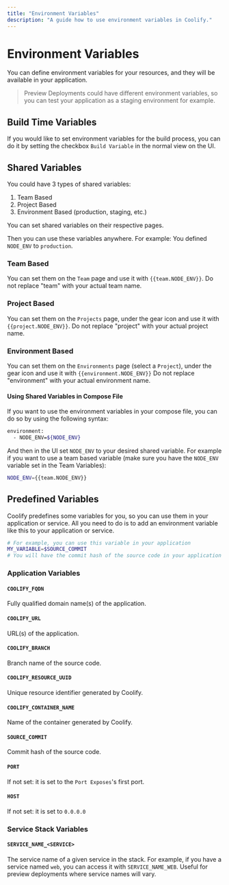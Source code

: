 ```yaml
---
title: "Environment Variables"
description: "A guide how to use environment variables in Coolify."
---
```


# Environment Variables

You can define environment variables for your resources, and they will be available in your application.

> Preview Deployments could have different environment variables, so you can test your application as a staging environment for example.

## Build Time Variables

If you would like to set environment variables for the build process, you can do it by setting the checkbox `Build Variable` in the normal view on the UI.

## Shared Variables

You could have 3 types of shared variables:

1. Team Based
2. Project Based
3. Environment Based (production, staging, etc.)

You can set shared variables on their respective pages.

Then you can use these variables anywhere. For example: You defined `NODE_ENV` to `production`.

### Team Based

You can set them on the `Team` page and use it with <code v-pre>{{team.NODE_ENV}}</code>. Do not replace "team" with your actual team name.

### Project Based

You can set them on the `Projects` page, under the gear icon and use it with <code v-pre>{{project.NODE_ENV}}</code>. Do not replace "project" with your actual project name.

### Environment Based

You can set them on the `Environments` page (select a `Project`), under the gear icon and use it with <code v-pre>{{environment.NODE_ENV}}</code> Do not replace "environment" with your actual environment name.

#### Using Shared Variables in Compose File

If you want to use the environment variables in your compose file, you can do so by using the following syntax:

```bash
environment:
  - NODE_ENV=${NODE_ENV}
```

And then in the UI set `NODE_ENV` to your desired shared variable. For example if you want to use a team based variable (make sure you have the `NODE_ENV` variable set in the Team Variables):

```bash
NODE_ENV={{team.NODE_ENV}}
```

## Predefined Variables

Coolify predefines some variables for you, so you can use them in your application or service. All you need to do is to add an environment variable like this to your application or service.

```bash
# For example, you can use this variable in your application
MY_VARIABLE=$SOURCE_COMMIT
# You will have the commit hash of the source code in your application as an environment variable in MY_VARIABLE
```

### Application Variables

#### `COOLIFY_FQDN`

Fully qualified domain name(s) of the application.

#### `COOLIFY_URL`

URL(s) of the application.

#### `COOLIFY_BRANCH`

Branch name of the source code.

#### `COOLIFY_RESOURCE_UUID`

Unique resource identifier generated by Coolify.

#### `COOLIFY_CONTAINER_NAME`

Name of the container generated by Coolify.

#### `SOURCE_COMMIT`

Commit hash of the source code.

#### `PORT`

If not set: it is set to the `Port Exposes`'s first port.

#### `HOST`

If not set: it is set to `0.0.0.0`

### Service Stack Variables

#### `SERVICE_NAME_<SERVICE>`

The service name of a given service in the stack. For example, if you have a service named `web`, you can access it with `SERVICE_NAME_WEB`. Useful for preview deployments where service names will vary.
